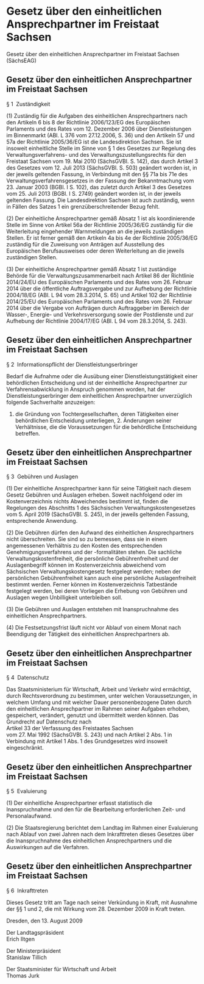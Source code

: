 # Gesetz über den einheitlichen Ansprechpartner im Freistaat Sachsen 


Gesetz über den einheitlichen Ansprechpartner im Freistaat Sachsen (SächsEAG)

## Gesetz über den einheitlichen Ansprechpartner im Freistaat Sachsen 
 § 1  Zuständigkeit

(1) Zuständig für die Aufgaben des einheitlichen Ansprechpartners nach den Artikeln 6 bis 8 der Richtlinie 2006/123/EG des Europäischen Parlaments und des Rates vom 12. Dezember 2006 über Dienstleistungen im Binnenmarkt (ABl. L 376 vom 27.12.2006, S. 36) und den Artikeln 57 und 57a der Richtlinie 2005/36/EG ist die Landesdirektion Sachsen. Sie ist insoweit einheitliche Stelle im Sinne von § 1 des Gesetzes zur Regelung des Verwaltungsverfahrens- und des Verwaltungszustellungsrechts für den Freistaat Sachsen vom 19. Mai 2010 (SächsGVBl. S. 142), das durch Artikel 3 des Gesetzes vom 12. Juli 2013 (SächsGVBl. S. 503) geändert worden ist, in der jeweils geltenden Fassung, in Verbindung mit den §§ 71a bis 71e des             Verwaltungsverfahrensgesetzes in der Fassung der Bekanntmachung vom 23. Januar 2003 (BGBl. I S. 102), das zuletzt durch Artikel 3 des Gesetzes vom 25. Juli 2013 (BGBl. I S. 2749) geändert worden ist, in der jeweils geltenden Fassung. Die Landesdirektion Sachsen ist auch zuständig, wenn in Fällen des Satzes 1 ein grenzüberschreitender Bezug fehlt.

(2) Der einheitliche Ansprechpartner gemäß Absatz 1 ist als koordinierende Stelle im Sinne von Artikel 56a der Richtlinie 2005/36/EG zuständig für die Weiterleitung eingehender Warnmeldungen an die jeweils zuständigen Stellen. Er ist ferner gemäß den Artikeln 4a bis 4e der Richtlinie 2005/36/EG zuständig für die Zuweisung von Anträgen auf Ausstellung des Europäischen Berufsausweises oder deren Weiterleitung an die jeweils zuständigen Stellen.

(3) Der einheitliche Ansprechpartner gemäß Absatz 1 ist zuständige Behörde für die Verwaltungszusammenarbeit nach Artikel 86 der Richtlinie 2014/24/EU des Europäischen Parlaments und des Rates vom 26. Februar 2014 über die öffentliche Auftragsvergabe und zur Aufhebung der Richtlinie 2004/18/EG (ABl. L 94 vom 28.3.2014, S. 65) und Artikel 102 der Richtlinie 2014/25/EU des Europäischen Parlaments und des Rates vom 26. Februar 2014 über die Vergabe von Aufträgen durch Auftraggeber im Bereich der Wasser-, Energie- und Verkehrsversorgung sowie der Postdienste und zur Aufhebung der Richtlinie 2004/17/EG (ABl. L 94 vom 28.3.2014, S. 243).


## Gesetz über den einheitlichen Ansprechpartner im Freistaat Sachsen 
 § 2  Informationspflicht der Dienstleistungserbringer

Bedarf die Aufnahme oder die Ausübung einer Dienstleistungstätigkeit einer behördlichen Entscheidung und ist der einheitliche Ansprechpartner zur Verfahrensabwicklung in Anspruch genommen worden, hat der Dienstleistungserbringer dem einheitlichen Ansprechpartner unverzüglich folgende Sachverhalte anzuzeigen:

1. die Gründung von Tochtergesellschaften, deren Tätigkeiten einer behördlichen Entscheidung unterliegen, 2. Änderungen seiner Verhältnisse, die die Voraussetzungen für die behördliche Entscheidung betreffen. 
## Gesetz über den einheitlichen Ansprechpartner im Freistaat Sachsen 
 § 3  Gebühren und Auslagen

(1) Der einheitliche Ansprechpartner kann für seine Tätigkeit nach diesem Gesetz Gebühren und Auslagen erheben. Soweit nachfolgend oder im Kostenverzeichnis nichts Abweichendes bestimmt ist, finden die Regelungen des Abschnitts 1 des Sächsischen Verwaltungskostengesetzes vom 5. April 2019 (SächsGVBl. S. 245), in der jeweils geltenden Fassung, entsprechende Anwendung.

(2) Die Gebühren dürfen den Aufwand des einheitlichen Ansprechpartners nicht überschreiten. Sie sind so zu bemessen, dass sie in einem angemessenen Verhältnis zu den Kosten des entsprechenden Genehmigungsverfahrens und der -formalitäten stehen. Die sachliche Verwaltungskostenfreiheit, die persönliche Gebührenfreiheit und der Auslagenbegriff können im Kostenverzeichnis abweichend vom Sächsischen Verwaltungskostengesetz festgelegt werden; neben der persönlichen Gebührenfreiheit kann auch eine persönliche Auslagenfreiheit bestimmt werden. Ferner können im Kostenverzeichnis Tatbestände festgelegt werden, bei deren Vorliegen die Erhebung von Gebühren und Auslagen wegen Unbilligkeit unterbleiben soll.

(3) Die Gebühren und Auslagen entstehen mit Inanspruchnahme des einheitlichen Ansprechpartners.

(4) Die Festsetzungsfrist läuft nicht vor Ablauf von einem Monat nach Beendigung der Tätigkeit des einheitlichen Ansprechpartners ab.


## Gesetz über den einheitlichen Ansprechpartner im Freistaat Sachsen 
 § 4  Datenschutz

Das Staatsministerium für Wirtschaft, Arbeit und Verkehr wird ermächtigt, durch Rechtsverordnung zu bestimmen, unter welchen Voraussetzungen, in welchem Umfang und mit welcher Dauer personenbezogene Daten durch den einheitlichen Ansprechpartner im Rahmen seiner Aufgaben erhoben, gespeichert, verändert, genutzt und übermittelt werden können. Das Grundrecht auf Datenschutz nach          
Artikel 33 der Verfassung des Freistaates Sachsen        
         vom 27. Mai 1992 (SächsGVBl. S. 243) und nach Artikel 2 Abs. 1 in Verbindung mit Artikel 1 Abs. 1 des                        Grundgesetzes wird insoweit eingeschränkt.


## Gesetz über den einheitlichen Ansprechpartner im Freistaat Sachsen 
 § 5  Evaluierung

(1) Der einheitliche Ansprechpartner erfasst statistisch die Inanspruchnahme und den für die Bearbeitung erforderlichen Zeit- und Personalaufwand.

(2) Die Staatsregierung berichtet dem Landtag im Rahmen einer Evaluierung nach Ablauf von zwei Jahren nach dem Inkrafttreten dieses Gesetzes über die Inanspruchnahme des einheitlichen Ansprechpartners und die Auswirkungen auf die Verfahren.


## Gesetz über den einheitlichen Ansprechpartner im Freistaat Sachsen 
 § 6  Inkrafttreten

Dieses Gesetz tritt am Tage nach seiner Verkündung in Kraft, mit Ausnahme der §§ 1 und 2, die mit Wirkung vom 28. Dezember 2009 in Kraft treten.

Dresden, den 13. August 2009

Der Landtagspräsident            
           Erich Iltgen

Der Ministerpräsident            
           Stanislaw Tillich

Der Staatsminister für Wirtschaft und Arbeit            
           Thomas Jurk

